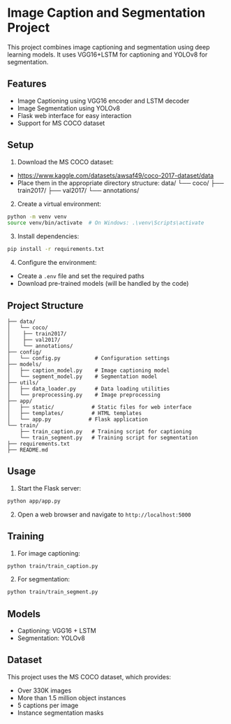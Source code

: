 # Image Caption and Segmentation Project

This project combines image captioning and segmentation using deep learning models. It uses VGG16+LSTM for captioning and YOLOv8 for segmentation.

## Features
- Image Captioning using VGG16 encoder and LSTM decoder
- Image Segmentation using YOLOv8
- Flask web interface for easy interaction
- Support for MS COCO dataset

## Setup

1. Download the MS COCO dataset:
- https://www.kaggle.com/datasets/awsaf49/coco-2017-dataset/data
- Place them in the appropriate directory structure:
data/
└── coco/
    ├── train2017/
    ├── val2017/
    └── annotations/

2. Create a virtual environment:
```bash
python -m venv venv
source venv/bin/activate  # On Windows: .\venv\Scripts\activate
```

3. Install dependencies:
```bash
pip install -r requirements.txt
```

4. Configure the environment:
- Create a `.env` file and set the required paths
- Download pre-trained models (will be handled by the code)

## Project Structure
```
├── data/
│   └── coco/
│    ├── train2017/
│    ├── val2017/
│    └── annotations/
├── config/
│   └── config.py           # Configuration settings
├── models/
│   ├── caption_model.py    # Image captioning model
│   └── segment_model.py    # Segmentation model
├── utils/
│   ├── data_loader.py      # Data loading utilities
│   └── preprocessing.py    # Image preprocessing
├── app/
│   ├── static/            # Static files for web interface
│   ├── templates/         # HTML templates
│   └── app.py            # Flask application
└── train/
    ├── train_caption.py   # Training script for captioning
    └── train_segment.py   # Training script for segmentation
├── requirements.txt
├── README.md
```

## Usage
1. Start the Flask server:
```bash
python app/app.py
```

2. Open a web browser and navigate to `http://localhost:5000`

## Training
1. For image captioning:
```bash
python train/train_caption.py
```

2. For segmentation:
```bash
python train/train_segment.py
```

## Models
- Captioning: VGG16 + LSTM
- Segmentation: YOLOv8

## Dataset
This project uses the MS COCO dataset, which provides:
- Over 330K images
- More than 1.5 million object instances
- 5 captions per image
- Instance segmentation masks 